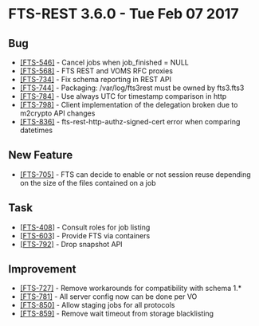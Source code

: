 FTS-REST 3.6.0 - Tue Feb 07 2017
================================

## Bug
- [[FTS-546]](https://its.cern.ch/jira/browse/FTS-546) - Cancel jobs when job\_finished = NULL
- [[FTS-568]](https://its.cern.ch/jira/browse/FTS-568) - FTS REST and VOMS RFC proxies
- [[FTS-734]](https://its.cern.ch/jira/browse/FTS-734) - Fix schema reporting in REST API
- [[FTS-744]](https://its.cern.ch/jira/browse/FTS-744) - Packaging: /var/log/fts3rest must be owned by fts3.fts3
- [[FTS-784]](https://its.cern.ch/jira/browse/FTS-784) - Use always UTC for timestamp comparison in http
- [[FTS-798]](https://its.cern.ch/jira/browse/FTS-798) - Client implementation of the delegation broken due to m2crypto API changes
- [[FTS-836]](https://its.cern.ch/jira/browse/FTS-836) -  fts-rest-http-authz-signed-cert error when comparing datetimes


## New Feature
- [[FTS-705]](https://its.cern.ch/jira/browse/FTS-705) - FTS can decide to enable or not session reuse depending on the size of the files contained on a job

## Task
- [[FTS-408]](https://its.cern.ch/jira/browse/FTS-408) - Consult roles for job listing
- [[FTS-603]](https://its.cern.ch/jira/browse/FTS-603) - Provide FTS via containers
- [[FTS-792]](https://its.cern.ch/jira/browse/FTS-792) - Drop snapshot API

## Improvement
- [[FTS-727]](https://its.cern.ch/jira/browse/FTS-727) - Remove workarounds for compatibility with schema 1.\*
- [[FTS-781]](https://its.cern.ch/jira/browse/FTS-781) - All server config now can be done per VO
- [[FTS-850]](https://its.cern.ch/jira/browse/FTS-850) - Allow staging jobs for all protocols
- [[FTS-859]](https://its.cern.ch/jira/browse/FTS-859) - Remove wait timeout from storage blacklisting


